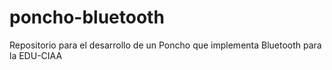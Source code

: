 # poncho-bluetooth
Repositorio para el desarrollo de un Poncho que implementa Bluetooth para la EDU-CIAA
